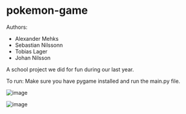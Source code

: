 # pokemon-game
Authors:
 - Alexander Mehks
 - Sebastian Nilssonn
 - Tobias Lager
 - Johan Nilsson
 
 A school project we did for fun during our last year.
 
 To run:
  Make sure you have pygame installed and run the main.py file.
  
![image](https://user-images.githubusercontent.com/54999803/154656958-0673bc73-ec3f-4361-b0cf-e1d3d33ad31c.png)

![image](https://user-images.githubusercontent.com/54999803/154657063-a91af03a-ece0-4090-b9be-8c7750e28fe9.png)




